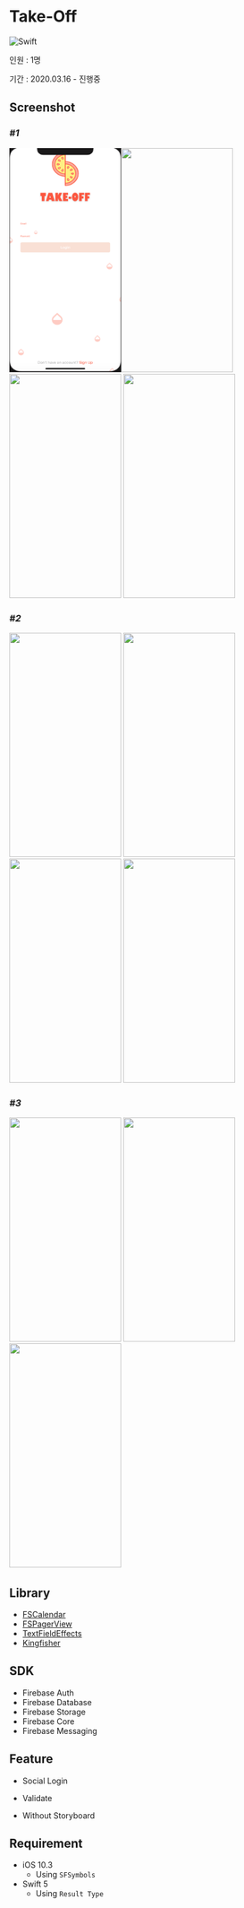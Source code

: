 # __Take-Off__

![Swift](http://img.shields.io/badge/Swift-5.2-orange.svg)


인원 : 1명   

기간 : 2020.03.16 - 진행중   

## __Screenshot__


### ___#1___
<img src="이미지/ScreenShot/LoginController.png" width="200" height="400"><img src="Take-Off/이미지/ScreenShot/SignupController.png" width="200" height="400"> <img src="Take-Off/이미지/ScreenShot/MainController.gif" width="200" height="400"> <img src="Take-Off/이미지/ScreenShot/PostController.png" width="200" height="400"> 


### ___#2___
<img src="Take-Off/이미지/ScreenShot/MessageController.png" width="200" height="400"> <img src="Take-Off/이미지/ScreenShot/MessageController2.png" width="200" height="400">  <img src="Take-Off/이미지/ScreenShot/MessageController3.png" width="200" height="400"> <img src="Take-Off/이미지/ScreenShot/MessageController4.png" width="200" height="400"> 


### ___#3___
<img src="Take-Off/이미지/Screenshot/AddPostController.png" width="200" height="400"> <img src="Take-Off/이미지/ScreenShot/CalendarController.png" width="200" height="400"> <img src="Take-Off/이미지/ScreenShot/UserprofileController.png" width="200" height="400"> 



## __Library__

- [FSCalendar](https://github.com/WenchaoD/FSCalendar)
- [FSPagerView](https://github.com/WenchaoD/FSPagerView)
- [TextFieldEffects](https://github.com/raulriera/TextFieldEffects)
- [Kingfisher](https://github.com/onevcat/Kingfisher)

## __SDK__

- Firebase Auth
- Firebase Database
- Firebase Storage
- Firebase Core
- Firebase Messaging

## __Feature__

- Social Login

- Validate

- Without Storyboard

## __Requirement__

- iOS 10.3
    - Using `SFSymbols`
- Swift 5
    - Using `Result Type`


